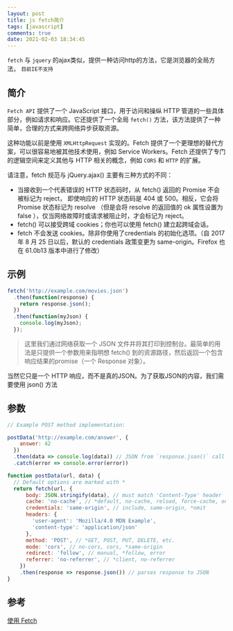 ```yaml
---
layout: post
title: js fetch简介
tags: [javascript]
comments: true
date: 2021-02-03 18:34:45
---
```


`fetch` 与 `jquery` 的ajax类似，提供一种访问http的方法，它是浏览器的全局方法， `目前IE不支持`

<!-- more -->

## 简介

`Fetch API` 提供了一个 JavaScript 接口，用于访问和操纵 HTTP 管道的一些具体部分，例如请求和响应。它还提供了一个全局 `fetch()` 方法，该方法提供了一种简单，合理的方式来跨网络异步获取资源。

这种功能以前是使用 `XMLHttpRequest` 实现的。Fetch 提供了一个更理想的替代方案，可以很容易地被其他技术使用，例如  Service Workers。Fetch 还提供了专门的逻辑空间来定义其他与 HTTP 相关的概念，例如 `CORS` 和 `HTTP` 的扩展。

请注意，fetch 规范与 jQuery.ajax() 主要有三种方式的不同：  
* 当接收到一个代表错误的 HTTP 状态码时，从 fetch() 返回的 Promise 不会被标记为 reject， 即使响应的 HTTP 状态码是 404 或 500。相反，它会将 Promise 状态标记为 resolve （但是会将 resolve 的返回值的 ok 属性设置为 false ），仅当网络故障时或请求被阻止时，才会标记为 reject。
* fetch() 可以接受跨域 cookies；你也可以使用 fetch() 建立起跨域会话。
* fetch 不会发送 cookies。除非你使用了credentials 的初始化选项。（自 2017 年 8 月 25 日以后，默认的 credentials 政策变更为 same-origin。Firefox 也在 61.0b13 版本中进行了修改）

## 示例

```js
fetch('http://example.com/movies.json')
  .then(function(response) {
    return response.json();
  })
  .then(function(myJson) {
    console.log(myJson);
  });
```

> 这里我们通过网络获取一个 JSON 文件并将其打印到控制台。最简单的用法是只提供一个参数用来指明想 fetch() 到的资源路径，然后返回一个包含响应结果的promise（一个 Response 对象）。

当然它只是一个 HTTP 响应，而不是真的JSON。为了获取JSON的内容，我们需要使用 json() 方法

## 参数

```js
// Example POST method implementation:

postData('http://example.com/answer', {
    answer: 42
  })
  .then(data => console.log(data)) // JSON from `response.json()` call
  .catch(error => console.error(error))

function postData(url, data) {
  // Default options are marked with *
  return fetch(url, {
      body: JSON.stringify(data), // must match 'Content-Type' header
      cache: 'no-cache', // *default, no-cache, reload, force-cache, only-if-cached
      credentials: 'same-origin', // include, same-origin, *omit
      headers: {
        'user-agent': 'Mozilla/4.0 MDN Example',
        'content-type': 'application/json'
      },
      method: 'POST', // *GET, POST, PUT, DELETE, etc.
      mode: 'cors', // no-cors, cors, *same-origin
      redirect: 'follow', // manual, *follow, error
      referrer: 'no-referrer', // *client, no-referrer
    })
    .then(response => response.json()) // parses response to JSON
}
```

## 参考

[使用 Fetch](https://developer.mozilla.org/zh-CN/docs/Web/API/Fetch_API/Using_Fetch)
